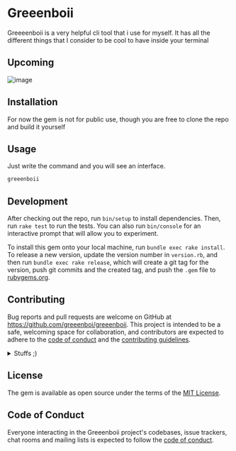 # Greeenboii

Greeeenboii is a very helpful cli tool that i use for myself. It has all the different things that I consider to be cool to have inside your terminal

## Upcoming

![image](https://github.com/user-attachments/assets/608b3689-627e-441c-a951-31d876758bd0)


## Installation

For now the gem is not for public use, though you are free to clone the repo and build it yourself

## Usage

Just write the command and you will see an interface.
```sh
greeenboii
```

## Development

After checking out the repo, run `bin/setup` to install dependencies. Then, run `rake test` to run the tests. You can also run `bin/console` for an interactive prompt that will allow you to experiment.

To install this gem onto your local machine, run `bundle exec rake install`. To release a new version, update the version number in `version.rb`, and then run `bundle exec rake release`, which will create a git tag for the version, push git commits and the created tag, and push the `.gem` file to [rubygems.org](https://rubygems.org).

## Contributing

Bug reports and pull requests are welcome on GitHub at https://github.com/greeenboi/greeenboii. This project is intended to be a safe, welcoming space for collaboration, and contributors are expected to adhere to the [code of conduct](https://github.com/[USERNAME]/greeenboii/blob/master/CODE_OF_CONDUCT.md) and the [contributing guidelines](https://github.com/greeenboi/greeenboii/blob/main/CONTRIBUTING.md).

<details>
<summary>Stuffs ;)</summary>
https://github.com/aksharbarchha/Music-CLI/blob/master/Music-CLI.go
</details>

## License

The gem is available as open source under the terms of the [MIT License](https://opensource.org/licenses/MIT).

## Code of Conduct

Everyone interacting in the Greeenboii project's codebases, issue trackers, chat rooms and mailing lists is expected to follow the [code of conduct](https://github.com/[USERNAME]/greeenboii/blob/master/CODE_OF_CONDUCT.md).
